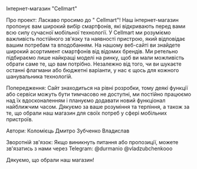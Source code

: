Інтернет-магазин "Cellmart"

Про проект: Ласкаво просимо до " Cellmart"! Наш інтернет-магазин пропонує вам широкий вибір смартфонів, які відкривають перед вами всю силу сучасної мобільної технології. У Cellmart ми розуміємо важливість постійного зв'язку та наявності пристрою, який відповідає вашим потребам та вподобанням. На нашому веб-сайті ви знайдете широкий асортимент смартфонів від відомих брендів. Ми ретельно підбираємо лише найкращі моделі на ринку, щоб ви мали можливість обрати саме те, що вам потрібно. Незалежно від того, чи ви шукаєте останні флагмани або бюджетні варіанти, у нас є щось для кожного шанувальника технологій.

Попередження: Сайт знаходиться на рівні розробки, тому деякі функції або сервіси можуть бути тимчасово не доступні, ми постійно працюємо над їх вдосконаленням і плануємо додавати новий функціонал найближчим часом. Дякуємо за ваше розуміння та терпіння, а також за те, що обрали наш магазин для своїх потреб у сфері мобільних пристроїв.

Автори: Коломієць Дмитро Зубченко Владислав

Зворотній зв'язок: Якщо виникнуть питання або пропозиції, можете зв'язатись з нами через Telegram: @durmanio @vladzubchenkooo

Дякуємо, що обрали наш магазин!
